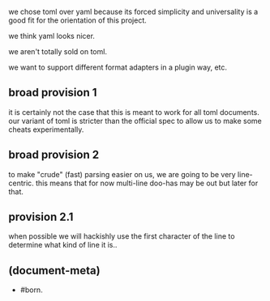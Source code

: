 we chose toml over yaml because its forced simplicity and universality
is a good fit for the orientation of this project.

we think yaml looks nicer.

we aren't totally sold on toml.

we want to support different format adapters in a plugin way, etc.


## broad provision 1

it is certainly not the case that this is meant to work for all toml documents.
our variant of toml is stricter than the official spec to allow us to make
some cheats experimentally.




## broad provision 2

to make "crude" (fast) parsing easier on us, we are going to be very
line-centric. this means that for now multi-line doo-has may be out
but later for that.




## provision 2.1

when possible we will hackishly use the first character of the line to
determine what kind of line it is..




## (document-meta)

  - #born.
